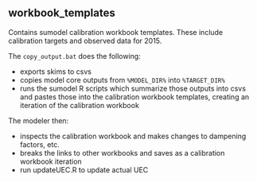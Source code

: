 
## workbook_templates

Contains sumodel calibration workbook templates.  These include calibration targets and observed data for 2015.


The `copy_output.bat` does the following:

* exports skims to csvs
* copies model core outputs from `%MODEL_DIR%` into `%TARGET_DIR%`
* runs the sumodel R scripts which summarize those outputs into csvs and pastes those into the calibration workbook templates, creating an iteration of the calibration workbook

The modeler then:
* inspects the calibration workbook and makes changes to dampening factors, etc.
* breaks the links to other workbooks and saves as a calibration workbook iteration
* run updateUEC.R to update actual UEC